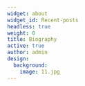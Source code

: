 ```yaml
---
widget: about
widget_id: Recent-posts
headless: true
weight: 0
title: Biography
active: true
author: admin
design:
  background:
    image: 11.jpg
---
```

